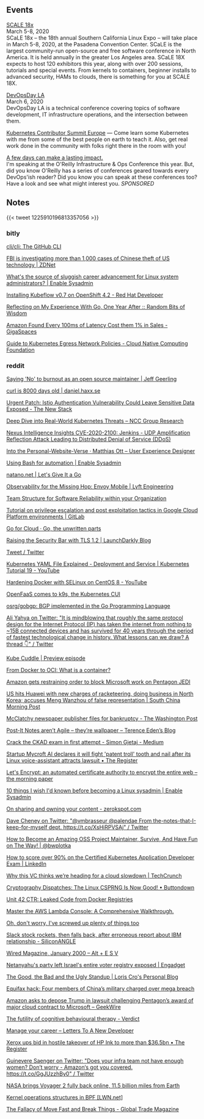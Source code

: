 

## Events

[SCALE 18x](https://www.socallinuxexpo.org)  
March 5-8, 2020  
SCaLE 18x – the 18th annual Southern California Linux Expo – will take place in March 5-8, 2020, at the Pasadena Convention Center. SCaLE is the largest community-run open-source and free software conference in North America. It is held annually in the greater Los Angeles area. SCaLE 18X expects to host 120 exhibitors this year, along with over 200 sessions, tutorials and special events. From kernels to containers, beginner installs to advanced security, HAMs to clouds, there is something for you at SCALE 18X.

[DevOpsDay LA](https://devopsdays.org/events/2020-los-angeles/)  
March 6, 2020  
DevOpsDay LA is a technical conference covering topics of software development, IT infrastructure operations, and the intersection between them.

[Kubernetes Contributor Summit Europe](https://events.linuxfoundation.org/kubernetes-contributor-summit-europe/) — Come learn some Kubernetes with me from some of the best people on earth to teach it. Also, get real work done in the community with folks right there in the room with you!

[A few days can make a lasting impact.](https://www.oreilly.com/pub/cpc/295841)  
I'm speaking at the O'Reilly Infrastructure & Ops Conference this year. But, did you know O'Reilly has a series of conferences geared towards every DevOps'ish reader? Did you know you can speak at these conferences too? Have a look and see what might interest you. *SPONSORED*

## Notes

{{< tweet 1225910196813357056 >}}

### bitly

[cli/cli: The GitHub CLI](https://github.com/cli/cli)

[FBI is investigating more than 1,000 cases of Chinese theft of US technology | ZDNet](https://www.zdnet.com/article/fbi-is-investigating-more-than-1000-cases-of-chinese-theft-of-us-technology/)

[What's the source of sluggish career advancement for Linux system administrators? | Enable Sysadmin](https://www.redhat.com/sysadmin/career-advancement-poll)

[Installing Kubeflow v0.7 on OpenShift 4.2 - Red Hat Developer](https://developers.redhat.com/blog/2020/02/10/installing-kubeflow-v0-7-on-openshift-4-2/)

[Reflecting on My Experience With Go, One Year After :: Random Bits of Wisdom](https://preslav.me/2020/01/17/reflecting-on-my-experience-with-go-one-year-after/)

[Amazon Found Every 100ms of Latency Cost them 1% in Sales - GigaSpaces](https://www.gigaspaces.com/blog/amazon-found-every-100ms-of-latency-cost-them-1-in-sales/)

[Guide to Kubernetes Egress Network Policies - Cloud Native Computing Foundation](https://www.cncf.io/blog/2020/02/10/guide-to-kubernetes-egress-network-policies/)

### reddit

[Saying 'No' to burnout as an open source maintainer | Jeff Geerling](https://www.jeffgeerling.com/blog/2020/saying-no-burnout-open-source-maintainer)

[curl is 8000 days old | daniel.haxx.se](https://daniel.haxx.se/blog/2020/02/13/curl-is-8000-days-old/)

[Urgent Patch: Istio Authentication Vulnerability Could Leave Sensitive Data Exposed - The New Stack](https://thenewstack.io/urgent-patch-istio-authentication-vulnerability-could-leave-sensitive-data-exposed/)

[Deep Dive into Real-World Kubernetes Threats – NCC Group Research](https://research.nccgroup.com/2020/02/12/command-and-kubectl-talk-follow-up/)

[Nexus Intelligence Insights CVE-2020-2100: Jenkins - UDP Amplification Reflection Attack Leading to Distributed Denial of Service (DDoS)](https://blog.sonatype.com/cve-2020-2100-jenkins-udp-amplification-reflection-attack-distributed-denial-of-service)

[Into the Personal-Website-Verse · Matthias Ott – User Experience Designer](https://matthiasott.com/articles/into-the-personal-website-verse)

[Using Bash for automation | Enable Sysadmin](https://www.redhat.com/sysadmin/using-bash-automation)

[natano.net | Let's Give It a Go](https://www.natano.net/blog/2020-02-11-lets-give-it-a-go/)

[Observability for the Missing Hop: Envoy Mobile | Lyft Engineering](https://eng.lyft.com/observability-for-the-missing-hop-6688c6f3911a)

[Team Structure for Software Reliability within your Organization](https://www.blameless.com/structuring-team-software-reliability/)

[Tutorial on privilege escalation and post exploitation tactics in Google Cloud Platform environments | GitLab](https://about.gitlab.com/blog/2020/02/12/plundering-gcp-escalating-privileges-in-google-cloud-platform/)

[Go for Cloud · Go, the unwritten parts](https://rakyll.org/go-cloud/)

[Raising the Security Bar with TLS 1.2 | LaunchDarkly Blog](https://launchdarkly.com/blog/raising-the-security-bar-with-tls-1-2/)

[Tweet / Twitter](https://mobile.twitter.com/davecheney/status/1227678461470240768)

[Kubernetes YAML File Explained - Deployment and Service | Kubernetes Tutorial 19 - YouTube](https://www.youtube.com/watch?v=qmDzcu5uY1I&feature=youtu.be)

[Hardening Docker with SELinux on CentOS 8 - YouTube](https://www.youtube.com/watch?v=sT9Q2xZr4nk)

[OpenFaaS comes to k9s, the Kubernetes CUI](https://blog.alexellis.io/k9s-the-kubernetes-cui-comes-to-openfaas/)

[osrg/gobgp: BGP implemented in the Go Programming Language](https://github.com/osrg/gobgp)

[Ali Yahya on Twitter: "It is mindblowing that roughly the same protocol design for the Internet Protocol (IP) has taken the internet from nothing to ~15B connected devices and has survived for 40 years through the period of fastest technological change in history. What lessons can we draw? A thread 👇" / Twitter](https://mobile.twitter.com/ali01/status/1228348422056374272)

[Kube Cuddle | Preview episode](https://share.transistor.fm/s/1253eae5)

[From Docker to OCI: What is a container?](https://www.padok.fr/en/blog/container-docker-oci)

[Amazon gets restraining order to block Microsoft work on Pentagon JEDI](https://www.cnbc.com/2020/02/13/amazon-gets-restraining-order-to-block-microsoft-work-on-pentagon-jedi.html)

[US hits Huawei with new charges of racketeering, doing business in North Korea; accuses Meng Wanzhou of false representation | South China Morning Post](https://www.scmp.com/news/china/diplomacy/article/3050560/us-adds-new-charges-case-against-huawei-and-meng-wanzhou)

[McClatchy newspaper publisher files for bankruptcy - The Washington Post](https://www.washingtonpost.com/business/2020/02/13/newspaper-giant-mcclatchy-files-bankruptcy-hobbled-by-debt-declining-print-revenue/)

[Post-It Notes aren’t Agile – they’re wallpaper – Terence Eden’s Blog](https://shkspr.mobi/blog/2020/02/post-it-notes-arent-agile-theyre-wallpaper/)

[Crack the CKAD exam in first attempt - Simon Gjetaj - Medium](https://medium.com/@gjetajsimon/crack-the-ckad-exam-in-first-attempt-e4286ab2fe84)

[Startup Mycroft AI declares it will fight 'patent troll' tooth and nail after its Linux voice-assistant attracts lawsuit • The Register](https://www.theregister.co.uk/2020/02/12/mycroft_patent_troll/)

[Let's Encrypt: an automated certificate authority to encrypt the entire web – the morning paper](https://blog.acolyer.org/2020/02/12/lets-encrypt-an-automated-certificate-authority-to-encrypt-the-entire-web/)

[10 things I wish I'd known before becoming a Linux sysadmin | Enable Sysadmin](https://www.redhat.com/sysadmin/10-things)

[On sharing and owning your content - zerokspot.com](https://zerokspot.com/weblog/2020/02/11/sharing-and-owning-content/)

[Dave Cheney on Twitter: "@vmbrasseur @palendae From the-notes-that-I-keep-for-myself dept. https://t.co/XsHiRPVSAj" / Twitter](https://mobile.twitter.com/davecheney/status/1227683870008414208)

[How to Become an Amazing OSS Project Maintainer, Survive, And Have Fun on The Way! | @bwplotka](https://www.bwplotka.dev/2020/how-to-became-oss-maintainer/)

[How to score over 90% on the Certified Kubernetes Application Developer Exam | LinkedIn](https://www.linkedin.com/pulse/how-score-over-90-certified-kubernetes-application-exam-jackson/)

[Why this VC thinks we’re heading for a cloud slowdown | TechCrunch](https://techcrunch.com/2020/02/03/why-this-vc-thinks-were-heading-for-a-cloud-slowdown/)

[Cryptography Dispatches: The Linux CSPRNG Is Now Good! • Buttondown](https://buttondown.email/cryptography-dispatches/archive/cryptography-dispatches-the-linux-csprng-is-now/)

[Unit 42 CTR: Leaked Code from Docker Registries](https://unit42.paloaltonetworks.com/leaked-docker-code/)

[Master the AWS Lambda Console: A Comprehensive Walkthrough.](https://www.thedevcoach.co.uk/understand-aws-lambda-console/)

[Oh, don't worry, I've screwed up plenty of things too](http://rachelbythebay.com/w/2020/02/10/broken/)

[Slack stock rockets, then falls back, after erroneous report about IBM relationship - SiliconANGLE](https://siliconangle.com/2020/02/10/slack-stock-rockets-falls-back-erroneous-report-ibm-relationship/)

[Wired Magazine, January 2000 – Alt + E S V](https://redmonk.com/rstephens/2020/02/07/wired-2000-01/)

[Netanyahu's party left Israel's entire voter registry exposed | Engadget](https://www.engadget.com/2020/02/09/likud-left-israel-voter-database-exposed/)

[The Good, the Bad and the Ugly Standup | Loris Cro's Personal Blog](https://kristoff.it/blog/good-bad-ugly-standup/)

[Equifax hack: Four members of China’s military charged over mega breach](https://www.verdict.co.uk/equifax-hack-chinese-military/)

[Amazon asks to depose Trump in lawsuit challenging Pentagon’s award of major cloud contract to Microsoft – GeekWire](https://www.geekwire.com/2020/amazon-asks-depose-trump-lawsuit-challenging-pentagons-award-major-cloud-contract-microsoft/)

[The futility of cognitive behavioural therapy - Verdict](https://www.verdict.co.uk/cbt-futility/)

[Manage your career – Letters To A New Developer](https://letterstoanewdeveloper.com/2020/02/10/manage-your-career/)

[Xerox ups bid in hostile takeover of HP Ink to more than $36.5bn • The Register](https://www.theregister.co.uk/2020/02/10/xerox_hp_inc_365bn/)

[Guinevere Saenger on Twitter: "Does your infra team not have enough women? Don’t worry - Amazon‘s got you covered. https://t.co/GgJUzzhBy0" / Twitter](https://mobile.twitter.com/guincodes/status/1226183144786685952)

[NASA brings Voyager 2 fully back online, 11.5 billion miles from Earth](https://www.inverse.com/science/nasa-brings-voyager-2-fully-back-online-11.5-billion-miles-from-earth)

[Kernel operations structures in BPF [LWN.net]](https://lwn.net/SubscriberLink/811631/3aa82b6b6aedddd3/)

[The Fallacy of Move Fast and Break Things - Global Trade Magazine](https://www.globaltrademag.com/the-fallacy-of-move-fast-and-break-things/)
